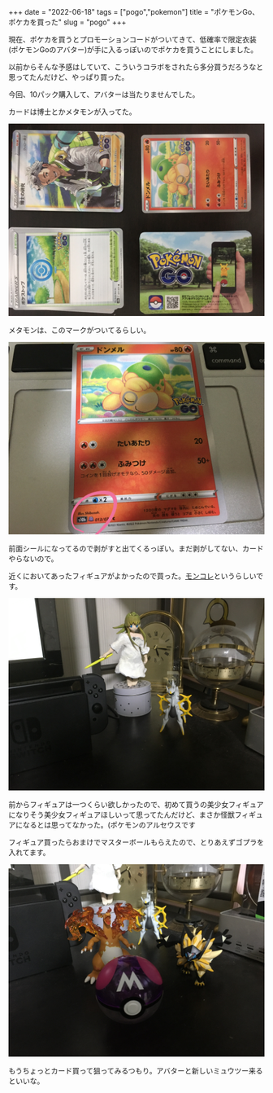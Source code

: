 +++
date = "2022-06-18"
tags = ["pogo","pokemon"]
title = "ポケモンGo、ポケカを買った"
slug = "pogo"
+++

現在、ポケカを買うとプロモーションコードがついてきて、低確率で限定衣装(ポケモンGoのアバター)が手に入るっぽいのでポケカを買うことにしました。

以前からそんな予感はしていて、こういうコラボをされたら多分買うだろうなと思ってたんだけど、やっぱり買った。

今回、10パック購入して、アバターは当たりませんでした。

カードは博士とかメタモンが入ってた。

![](https://raw.githubusercontent.com/syui/img/master/other/pokemongo_card_20220618_0001.jpg)

メタモンは、このマークがついてるらしい。

![](https://raw.githubusercontent.com/syui/img/master/other/pokemongo_card_20220618_0002.jpg)

前面シールになってるので剥がすと出てくるっぽい。まだ剥がしてない、カードやらないので。

近くにおいてあったフィギュアがよかったので買った。[モンコレ](https://www.takaratomy.co.jp/products/pokemon/moncolle_ex/lineup/)というらしいです。

![](https://raw.githubusercontent.com/syui/img/master/other/pokemongo_card_20220618_0003.jpg)

前からフィギュアは一つくらい欲しかったので、初めて買うの美少女フィギュアになりそう美少女フィギュアほしいって思ってたんだけど、まさか怪獣フィギュアになるとは思ってなかった。(ポケモンのアルセウスです

フィギュア買ったらおまけでマスターボールもらえたので、とりあえずゴプラを入れてます。

![](https://raw.githubusercontent.com/syui/img/master/other/pokemongo_card_20220618_0004.jpg)

もうちょっとカード買って狙ってみるつもり。アバターと新しいミュウツー来るといいな。

